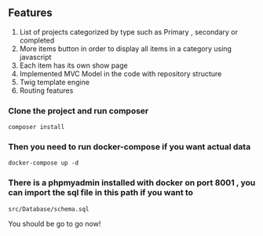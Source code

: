 

## Features
1. List of projects categorized by type such as Primary , secondary or completed
2. More items button in order to display all items in a category using javascript
3. Each item has its own show page 
4. Implemented MVC Model in the code with repository structure
5. Twig template engine
6. Routing features




### Clone the project and run composer

```console
composer install
```



### Then you need to run docker-compose if you want actual data


```console
docker-compose up -d
```


### There is a phpmyadmin installed with docker on port 8001 , you can import the sql file in this path if you want to


```console
src/Database/schema.sql
```

You should be go to go now!

